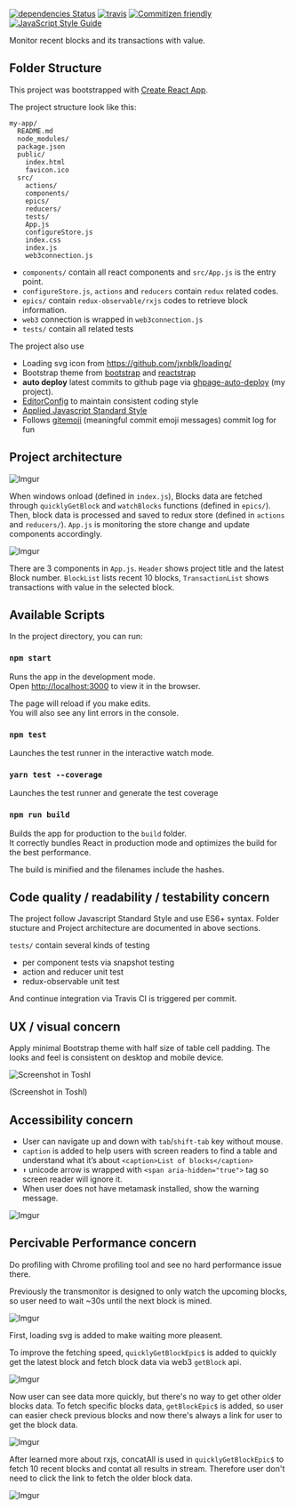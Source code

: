 [![dependencies Status](https://david-dm.org/gasolin/transmonitor/status.svg)](https://david-dm.org/gasolin/transmonitor) [![travis](https://travis-ci.org/gasolin/transmonitor.svg?branch=master)](https://travis-ci.org/gasolin/transmonitor) [![Commitizen friendly](https://img.shields.io/badge/commitizen-friendly-brightgreen.svg)](http://commitizen.github.io/cz-cli/)
[![JavaScript Style Guide](https://img.shields.io/badge/code_style-standard-brightgreen.svg)](https://standardjs.com)

Monitor recent blocks and its transactions with value.

## Folder Structure

This project was bootstrapped with [Create React App](https://github.com/facebookincubator/create-react-app).

The project structure look like this:

```
my-app/
  README.md
  node_modules/
  package.json
  public/
    index.html
    favicon.ico
  src/
    actions/
    components/
    epics/
    reducers/
    tests/
    App.js
    configureStore.js
    index.css
    index.js
    web3connection.js
```

* `components/` contain all react components and `src/App.js` is the entry point.
* `configureStore.js`, `actions` and `reducers` contain `redux` related codes.
* `epics/` contain `redux-observable/rxjs` codes to retrieve block information.
* `web3` connection is wrapped in `web3connection.js`
* `tests/` contain all related tests

The project also use

* Loading svg icon from https://github.com/jxnblk/loading/
* Bootstrap theme from [bootstrap](http://getbootstrap.com) and [reactstrap](https://reactstrap.github.io)
* **auto deploy** latest commits to github page via [ghpage-auto-deploy](https://github.com/gasolin/ghpage-auto-deploy) (my project).
* [EditorConfig](http://editorconfig.org/) to maintain consistent coding style
* [Applied Javascript Standard Style](https://standardjs.com)
* Follows [gitemoji](https://gitmoji.carloscuesta.me/) (meaningful commit emoji messages) commit log  for fun

## Project architecture

![Imgur](https://i.imgur.com/JXihfw2.png)

When windows onload (defined in `index.js`), Blocks data are fetched through `quicklyGetBlock` and `watchBlocks` functions (defined in `epics/`). Then, block data is processed and saved to redux store  (defined in `actions` and `reducers/`). `App.js` is monitoring the store change and update components accordingly.

![Imgur](https://i.imgur.com/yR7O0CE.png)

There are 3 components in `App.js`. `Header` shows project title and the latest Block number. `BlockList` lists recent 10 blocks, `TransactionList` shows transactions with value in the selected block.

## Available Scripts

In the project directory, you can run:

### `npm start`

Runs the app in the development mode.<br>
Open [http://localhost:3000](http://localhost:3000) to view it in the browser.

The page will reload if you make edits.<br>
You will also see any lint errors in the console.

### `npm test`

Launches the test runner in the interactive watch mode.<br>

### `yarn test --coverage`

Launches the test runner and generate the test coverage

### `npm run build`

Builds the app for production to the `build` folder.<br>
It correctly bundles React in production mode and optimizes the build for the best performance.

The build is minified and the filenames include the hashes.<br>

## Code quality / readability / testability concern

The project follow Javascript Standard Style and use ES6+ syntax. Folder stucture and Project architecture are documented in above sections.

`tests/` contain several kinds of testing
  - per component tests via snapshot testing
  - action and reducer unit test
  - redux-observable unit test

And continue integration via Travis CI is triggered per commit.

## UX / visual concern

Apply minimal Bootstrap theme with half size of table cell padding. The looks and feel is consistent on desktop and mobile device.

![Screenshot in Toshl](https://i.imgur.com/rX6PG73m.jpg)

(Screenshot in Toshl)

## Accessibility concern

* User can navigate up and down with `tab`/`shift-tab` key without mouse.
* `caption` is added to help users with screen readers to find a table and understand what it’s about ```<caption>List of blocks</caption>```
* `⬆` unicode arrow is wrapped with `<span aria-hidden="true">` tag so screen reader will ignore it.
* When user does not have metamask installed, show the warning message.

![Imgur](https://i.imgur.com/CqbTkOO.png)

## Percivable Performance concern

Do profiling with Chrome profiling tool and see no hard performance issue there.

Previously the transmonitor is designed to only watch the upcoming blocks, so user need to wait ~30s until the next block is mined.

![Imgur](https://i.imgur.com/UEhDU3V.gif)

First, loading svg is added to make waiting more pleasent.

To improve the fetching speed, `quicklyGetBlockEpic$` is added to quickly get the latest block and fetch block data via web3 `getBlock` api.

![Imgur](https://i.imgur.com/71qZjCh.gif)

Now user can see data more quickly, but there's no way to get other older blocks data.
To fetch specific blocks data, `getBlockEpic$` is added, so user can easier check previous blocks and now there's always a link for user to get the block data.

![Imgur](https://i.imgur.com/3OaIZt3.gif)

After learned more about rxjs, concatAll is used in `quicklyGetBlockEpic$` to fetch 10 recent blocks and contat all results in stream. Therefore user don't need to click the link to fetch the older block data.

![Imgur](https://i.imgur.com/c7GhwyF.gif)
